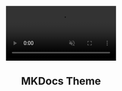 
<!DOCTYPE html>
<html lang="en">
  <head>
    <meta charset="utf-8">
    <meta name="viewport" content="width=device-width, initial-scale=1">
    <link rel="stylesheet" href="styles.css">
    <link rel="stylesheet" href="https://fonts.googleapis.com/css?family=Fruktur&display=swap">
    <title>mkdocs theme</title>
  </head>
  <body>
    <main>
      <header>
        <div class="video-container">
          <video autoplay muted loop>
            <source src="newskin.ini.mp4" type="video/mp4">
            </video>
          <div class="overlay">
            <h1 class=font-effect-shadow-multiple">MKDocs Theme</h1>
          </div>
        </div>
      </header>
<section>
  
</section>
  <footer>
    
  </footer>
    </main>
  </body>
</html>

